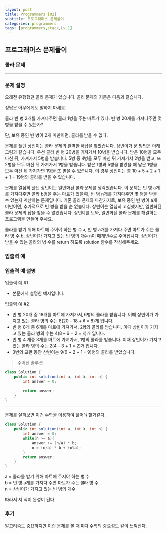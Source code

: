 ```yaml
---
layout: post
title: Programmers [02]
subtitle: 프로그래머스 문제풀이
categories: programmers
tags: [programmers,stack,Lv.1]
---
```


## 프로그래머스 문제풀이
### 콜라 문제

---

### 문제 설명
오래전 유행했던 콜라 문제가 있습니다. 콜라 문제의 지문은 다음과 같습니다.

정답은 아무에게도 말하지 마세요.

콜라 빈 병 2개를 가져다주면 콜라 1병을 주는 마트가 있다. 빈 병 20개를 가져다주면 몇 병을 받을 수 있는가?

단, 보유 중인 빈 병이 2개 미만이면, 콜라를 받을 수 없다.

문제를 풀던 상빈이는 콜라 문제의 완벽한 해답을 찾았습니다. 상빈이가 푼 방법은 아래 그림과 같습니다. 우선 콜라 빈 병 20병을 가져가서 10병을 받습니다. 받은 10병을 모두 마신 뒤, 가져가서 5병을 받습니다. 5병 중 4병을 모두 마신 뒤 가져가서 2병을 받고, 또 2병을 모두 마신 뒤 가져가서 1병을 받습니다. 받은 1병과 5병을 받았을 때 남은 1병을 모두 마신 뒤 가져가면 1병을 또 받을 수 있습니다. 이 경우 상빈이는 총 10 + 5 + 2 + 1 + 1 = 19병의 콜라를 받을 수 있습니다.

문제를 열심히 풀던 상빈이는 일반화된 콜라 문제를 생각했습니다. 이 문제는 빈 병 a개를 가져다주면 콜라 b병을 주는 마트가 있을 때, 빈 병 n개를 가져다주면 몇 병을 받을 수 있는지 계산하는 문제입니다. 기존 콜라 문제와 마찬가지로, 보유 중인 빈 병이 a개 미만이면, 추가적으로 빈 병을 받을 순 없습니다. 상빈이는 열심히 고심했지만, 일반화된 콜라 문제의 답을 찾을 수 없었습니다. 상빈이를 도와, 일반화된 콜라 문제를 해결하는 프로그램을 만들어 주세요.

콜라를 받기 위해 마트에 주어야 하는 병 수 a, 빈 병 a개를 가져다 주면 마트가 주는 콜라 병 수 b, 상빈이가 가지고 있는 빈 병의 개수 n이 매개변수로 주어집니다. 상빈이가 받을 수 있는 콜라의 병 수를 return 하도록 solution 함수를 작성해주세요.

### 입출력 예


### 입출력 예 설명
입출력 예 #1

* 본문에서 설명한 예시입니다.

입출력 예 #2

* 빈 병 20개 중 18개를 마트에 가져가서, 6병의 콜라를 받습니다. 이때 상빈이가 가지고 있는 콜라 병의 수는 8(20 – 18 + 6 = 8)개 입니다.
* 빈 병 8개 중 6개를 마트에 가져가서, 2병의 콜라를 받습니다. 이때 상빈이가 가지고 있는 콜라 병의 수는 4(8 – 6 + 2 = 4)개 입니다.
* 빈 병 4 개중 3개를 마트에 가져가서, 1병의 콜라를 받습니다. 이때 상빈이가 가지고 있는 콜라 병의 수는 2(4 – 3 + 1 = 2)개 입니다.
* 3번의 교환 동안 상빈이는 9(6 + 2 + 1 = 9)병의 콜라를 받았습니다.

> 주어진 솔루션 
```java
class Solution {
    public int solution(int a, int b, int n) {
        int answer = 0;
        
        return answer;
    }
}
```
---

문제를 살펴보면 이건 수학을 이용하여 풀어야 할거같다.

```java
class Solution {
    public int solution(int a, int b, int n) {
        int answer = 0;
        while(n >= a){
            answer += (n/a) * b;
            n = (n/a) * b + (n%a);
        }
        return answer;
    }
}
```

a = 콜라를 받기 위해 마트에 주저야 하는 병 수  
b = 빈 병 a개를 가져다 주면 마트가 주는 콜라 병 수  
n = 상빈이가 가지고 있는 빈 병의 개수  

따라서 저 식이 완성이 된다

### 후기

알고리즘도 중요하지만 이런 문제를 볼 때 마다 수학의 중요성도 같이 느껴진다.
